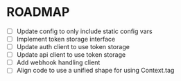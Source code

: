 # ROADMAP

- [ ] Update config to only include static config vars
- [ ] Implement token storage interface
- [ ] Update auth client to use token storage
- [ ] Update api client to use token storage
- [ ] Add webhook handling client
- [ ] Align code to use a unified shape for using Context.tag
